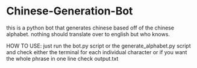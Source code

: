 # Chinese-Generation-Bot
this is a python bot that generates chinese based off of the chinese alphabet. nothing should translate over to english but who knows.

HOW TO USE:
just run the bot.py script or the generate_alphabet.py script and check either the terminal for each individual character
or if you want the whole phrase in one line check output.txt
